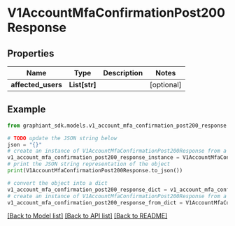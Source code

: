 # V1AccountMfaConfirmationPost200Response


## Properties

Name | Type | Description | Notes
------------ | ------------- | ------------- | -------------
**affected_users** | **List[str]** |  | [optional] 

## Example

```python
from graphiant_sdk.models.v1_account_mfa_confirmation_post200_response import V1AccountMfaConfirmationPost200Response

# TODO update the JSON string below
json = "{}"
# create an instance of V1AccountMfaConfirmationPost200Response from a JSON string
v1_account_mfa_confirmation_post200_response_instance = V1AccountMfaConfirmationPost200Response.from_json(json)
# print the JSON string representation of the object
print(V1AccountMfaConfirmationPost200Response.to_json())

# convert the object into a dict
v1_account_mfa_confirmation_post200_response_dict = v1_account_mfa_confirmation_post200_response_instance.to_dict()
# create an instance of V1AccountMfaConfirmationPost200Response from a dict
v1_account_mfa_confirmation_post200_response_from_dict = V1AccountMfaConfirmationPost200Response.from_dict(v1_account_mfa_confirmation_post200_response_dict)
```
[[Back to Model list]](../README.md#documentation-for-models) [[Back to API list]](../README.md#documentation-for-api-endpoints) [[Back to README]](../README.md)


